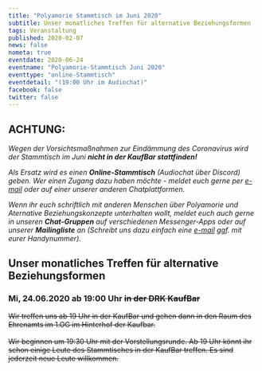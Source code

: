 ```yaml
---
title: "Polyamorie Stammtisch im Juni 2020"
subtitle: Unser monatliches Treffen für alternative Beziehungsformen
tags: Veranstaltung
published: 2020-02-07
news: false
nometa: true
eventdate: 2020-06-24
eventname: "Polyamorie-Stammtisch Juni 2020"
eventtype: "online-Stammtisch"
eventdetail: "(19:00 Uhr im Audiochat)"
facebook: false
twitter: false
---
```

## ACHTUNG:

*Wegen der Vorsichtsmaßnahmen zur Eindämmung des Coronavirus wird der Stammtisch im Juni* _**nicht in der KaufBar stattfinden!**_

*Als Ersatz wird es einen **Online-Stammtisch** (Audiochat über Discord) geben. Wer einen Zugang dazu haben möchte - meldet euch gerne per [e-mail](/kontakt/) oder auf einer unserer anderen Chatplattformen.*

*Wenn ihr euch schriftlich mit anderen Menschen über Polyamorie und Aternative Beziehungskonzepte unterhalten wollt, meldet euch auch gerne in unseren **Chat-Gruppen** auf verschiedenen Messenger-Apps oder auf unserer **Mailingliste** an (Schreibt uns dazu einfach eine [e-mail](/kontakt/) ggf. mit eurer Handynummer).*

## Unser monatliches Treffen für alternative Beziehungsformen

### Mi, 24.06.2020 ab 19:00 Uhr <s>in der DRK KaufBar</s>

<s>Wir treffen uns ab 19 Uhr in der KaufBar und gehen dann in den Raum des Ehrenamts im 1.OG im Hinterhof der Kaufbar.<br><br>
Wir beginnen um 19:30 Uhr mit der Vorstellungsrunde. Ab 19 Uhr könnt ihr schon einige Leute des Stammtisches in der KaufBar treffen. Es sind jederzeit neue Leute willkommen.</s>
